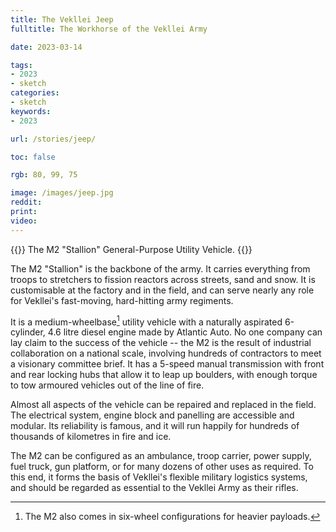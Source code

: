```yaml
---
title: The Vekllei Jeep
fulltitle: The Workhorse of the Vekllei Army

date: 2023-03-14

tags: 
- 2023
- sketch
categories:
- sketch
keywords:
- 2023

url: /stories/jeep/

toc: false

rgb: 80, 99, 75

image: /images/jeep.jpg
reddit:
print: 
video:
---
```

{{<hint caption>}}
The M2 "Stallion" General-Purpose Utility Vehicle.
{{</hint>}}

The M2 "Stallion" is the backbone of the army. It carries everything from troops to stretchers to fission reactors across streets, sand and snow. It is customisable at the factory and in the field, and can serve nearly any role for Vekllei's fast-moving, hard-hitting army regiments.

It is a medium-wheelbase[^1] utility vehicle with a naturally aspirated 6-cylinder, 4.6 litre diesel engine made by Atlantic Auto. No one company can lay claim to the success of the vehicle -- the M2 is the result of industrial collaboration on a national scale, involving hundreds of contractors to meet a visionary committee brief. It has a 5-speed manual transmission with front and rear locking hubs that allow it to leap up boulders, with enough torque to tow armoured vehicles out of the line of fire.

Almost all aspects of the vehicle can be repaired and replaced in the field. The electrical system, engine block and panelling are accessible and modular. Its reliability is famous, and it will run happily for hundreds of thousands of kilometres in fire and ice.

The M2 can be configured as an ambulance, troop carrier, power supply, fuel truck, gun platform, or for many dozens of other uses as required. To this end, it forms the basis of Vekllei's flexible military logistics systems, and should be regarded as essential to the Vekllei Army as their rifles.

[^1]: The M2 also comes in six-wheel configurations for heavier payloads.
